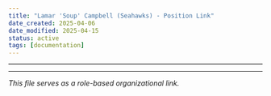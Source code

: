 ```yaml
---
title: "Lamar 'Soup' Campbell (Seahawks) - Position Link"
date_created: 2025-04-06
date_modified: 2025-04-15
status: active
tags: [documentation]
---
```


---

---


*This file serves as a role-based organizational link.*
